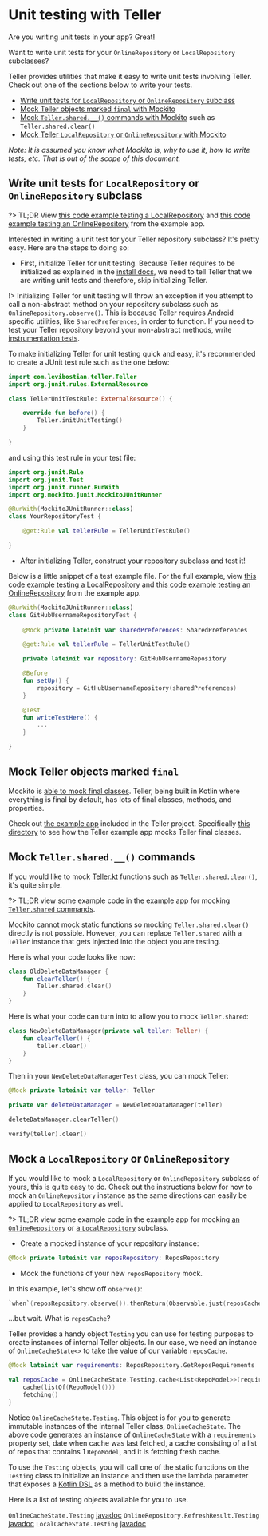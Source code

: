 # Unit testing with Teller 

Are you writing unit tests in your app? Great! 

Want to write unit tests for your `OnlineRepository` or `LocalRepository` subclasses? 

Teller provides utilities that make it easy to write unit tests involving Teller. Check out one of the sections below to write your tests. 

* [Write unit tests for `LocalRepository` or `OnlineRepository` subclass](#write-unit-tests-for-localrepository-or-onlinerepository-subclass)
* [Mock Teller objects marked `final` with Mockito](#mock-teller-objects-marked-final)
* [Mock `Teller.shared.__()` commands with Mockito](#mock-teller__-commands) such as `Teller.shared.clear()`
* [Mock Teller `LocalRepository` or `OnlineRepository` with Mockito](mock-a-localrepository-or-onlinerepository)

*Note: It is assumed you know what Mockito is, why to use it, how to write tests, etc. That is out of the scope of this document.*

## Write unit tests for `LocalRepository` or `OnlineRepository` subclass

?> TL;DR View [this code example testing a LocalRepository](https://github.com/levibostian/teller-android/blob/development/app/src/test/java/com/levibostian/tellerexample/repository/GitHubUsernameRepositoryTest.kt) and [this code example testing an OnlineRepository](https://github.com/levibostian/teller-android/blob/development/app/src/test/java/com/levibostian/tellerexample/repository/ReposRepositoryTest.kt) from the example app.

Interested in writing a unit test for your Teller repository subclass? It's pretty easy. Here are the steps to doing so:

* First, initialize Teller for unit testing. Because Teller requires to be initialized as explained in the [install docs](install), we need to tell Teller that we are writing unit tests and therefore, skip initializing Teller. 

!> Initializing Teller for unit testing will throw an exception if you attempt to call a non-abstract method on your repository subclass such as `OnlineRepository.observe()`. This is because Teller requires Android specific utilities, like `SharedPreferences`, in order to function. If you need to test your Teller repository beyond your non-abstract methods, write [instrumentation tests](testing_android_instrumentation_tests). 

To make initializing Teller for unit testing quick and easy, it's recommended to create a JUnit test rule such as the one below:

```kotlin
import com.levibostian.teller.Teller
import org.junit.rules.ExternalResource

class TellerUnitTestRule: ExternalResource() {

    override fun before() {
        Teller.initUnitTesting()
    }

}
```

and using this test rule in your test file:

```kotlin
import org.junit.Rule
import org.junit.Test
import org.junit.runner.RunWith
import org.mockito.junit.MockitoJUnitRunner

@RunWith(MockitoJUnitRunner::class)
class YourRepositoryTest {

    @get:Rule val tellerRule = TellerUnitTestRule()

}
```

* After initializing Teller, construct your repository subclass and test it! 

Below is a little snippet of a test example file. For the full example, view [this code example testing a LocalRepository](https://github.com/levibostian/teller-android/blob/development/app/src/test/java/com/levibostian/tellerexample/repository/GitHubUsernameRepositoryTest.kt) and [this code example testing an OnlineRepository](https://github.com/levibostian/teller-android/blob/development/app/src/test/java/com/levibostian/tellerexample/repository/ReposRepositoryTest.kt) from the example app.

```kotlin
@RunWith(MockitoJUnitRunner::class)
class GitHubUsernameRepositoryTest {
    
    @Mock private lateinit var sharedPreferences: SharedPreferences

    @get:Rule val tellerRule = TellerUnitTestRule()    

    private lateinit var repository: GitHubUsernameRepository

    @Before
    fun setUp() {
        repository = GitHubUsernameRepository(sharedPreferences)
    }

    @Test
    fun writeTestHere() {
        ...
    }    

}
```

## Mock Teller objects marked `final`

Mockito is [able to mock final classes](https://github.com/mockito/mockito/wiki/What's-new-in-Mockito-2#mock-the-unmockable-opt-in-mocking-of-final-classesmethods). Teller, being built in Kotlin where everything is final by default, has lots of final classes, methods, and properties. 

Check out [the example app](https://github.com/levibostian/Teller-Android/tree/master/app) included in the Teller project. Specifically [this directory](https://github.com/levibostian/Teller-Android/tree/development/app/src/test) to see how the Teller example app mocks Teller final classes. 

## Mock `Teller.shared.__()` commands

If you would like to mock [Teller.kt](https://levibostian.github.io/Teller-Android/javadoc/teller-android/com.levibostian.teller/-teller/index.html) functions such as `Teller.shared.clear()`, it's quite simple. 

?> TL;DR view some example code in the example app for mocking [`Teller.shared` commands](https://github.com/levibostian/teller-android/blob/development/app/src/test/java/com/levibostian/tellerexample/util/DataDestroyerUtilTest.kt).

Mockito cannot mock static functions so mocking `Teller.shared.clear()` directly is not possible. However, you can replace `Teller.shared` with a `Teller` instance that gets injected into the object you are testing. 

Here is what your code looks like now:

```kotlin
class OldDeleteDataManager {
    fun clearTeller() {
        Teller.shared.clear()
    }
}
```

Here is what your code can turn into to allow you to mock `Teller.shared`:

```kotlin
class NewDeleteDataManager(private val teller: Teller) {
    fun clearTeller() {
        teller.clear()
    }
}
```

Then in your `NewDeleteDataManagerTest` class, you can mock Teller: 

```kotlin
@Mock private lateinit var teller: Teller 

private var deleteDataManager = NewDeleteDataManager(teller)

deleteDataManager.clearTeller()

verify(teller).clear()
```

## Mock a `LocalRepository` or `OnlineRepository`

If you would like to mock a `LocalRepository` or `OnlineRepository` subclass of yours, this is quite easy to do. Check out the instructions below for how to mock an `OnlineRepository` instance as the same directions can easily be applied to `LocalRepository` as well. 

?> TL;DR view some example code in the example app for mocking [an `OnlineRepository`](https://github.com/levibostian/teller-android/blob/development/app/src/test/java/com/levibostian/tellerexample/viewmodel/ReposViewModelTest.kt) or [a `LocalRepository`](https://github.com/levibostian/teller-android/blob/development/app/src/test/java/com/levibostian/tellerexample/viewmodel/GitHubUsernameViewModelTest.kt) subclass.

* Create a mocked instance of your repository instance:

```kotlin
@Mock private lateinit var reposRepository: ReposRepository
```

* Mock the functions of your new `reposRepository` mock. 

In this example, let's show off `observe()`: 

```kotlin
`when`(reposRepository.observe()).thenReturn(Observable.just(reposCache))
```

...but wait. What is `reposCache`? 

Teller provides a handy object `Testing` you can use for testing purposes to create instances of internal Teller objects. In our case, we need an instance of `OnlineCacheState<>` to take the value of our variable `reposCache`. 

```kotlin
@Mock lateinit var requirements: ReposRepository.GetReposRequirements

val reposCache = OnlineCacheState.Testing.cache<List<RepoModel>>(requirements, Date()) {
    cache(listOf(RepoModel()))
    fetching()
}
```

Notice `OnlineCacheState.Testing`. This object is for you to generate immutable instances of the internal Teller class, `OnlineCacheState`. The above code generates an instance of `OnlineCacheState` with a `requirements` property set, date when cache was last fetched, a cache consisting of a list of repos that contains 1 `RepoModel`, and it is fetching fresh cache. 

To use the `Testing` objects, you will call one of the static functions on the `Testing` class to initialize an instance and then use the lambda parameter that exposes a [Kotlin DSL](https://kotlinlang.org/docs/reference/type-safe-builders.html) as a method to build the instance. 

Here is a list of testing objects available for you to use. 

`OnlineCacheState.Testing` [javadoc](/javadoc/teller-android/com.levibostian.teller.cachestate/-online-cache-state/-testing.html)
`OnlineRepository.RefreshResult.Testing` [javadoc](/javadoc/teller-android/com.levibostian.teller.repository/-online-repository/-refresh-result/-testing.html)
`LocalCacheState.Testing` [javadoc](/javadoc/teller-android/com.levibostian.teller.cachestate/-local-cache-state/-testing.html)
